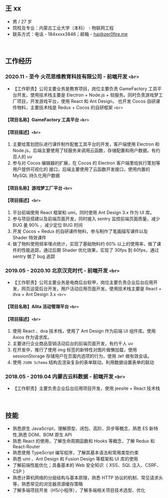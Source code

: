 ## 王 xx

- 男 / 27 岁
- 院校及专业：内蒙古工业大学（本科） - 物联网工程
- 联系方式：电话 - 184xxxx3846；邮箱 - hai@zer0fire.me

<br>

## **工作经历**

### **2020.11 - 至今 火花思维教育科技有限公司 - 前端开发** `<br>`

- 【工作职责】公司主要业务是教育项目，岗位主要负责 GameFactory 工具平台开发。使用技术栈主要是 Electron + Node.js + 轻服务。同时负责游戏梦工厂项目，开发游戏平台，使用 React 和 Ant Design， 也开发 Cocos 自研课件物料，主要技术栈是 Redux + Cocos 的自研框架 `<br>`

#### 【项⽬名称】**GameFactory ⼯具平台** `<br>`

#### 【项⽬描述】`<br>`

1. 主要给策划团队进⾏课件制作配套⼯具平台的开发，客户端使用 Electron 和 Node.js，后端主要使用了轻服务来调用云函数，存储配置和用户数据。有约百人的 uv
2. 参与对 Cocos 编辑器的扩展，在 Cocos 的 Electron 客户端⾥给执⾏策划等⽤户提供可视化的 接⼝，后端主要使用了云函数开发接口，使用内置的 MySQL 持久化用户数据

#### 【项⽬名称】**游戏梦工厂平台** `<br>`

#### 【项⽬描述】`<br>`

1. 平台前端使用 React 框架和 umi，同时使用 Ant Design 3.x 作为 UI 库。
2. 参与项目搭建以及前端页面开发，同时接入 sentry 监控前端页面质量，减少 BUG 量 90% ，减少定位 BUG 时间
3. 开发 Cocos + Redux 的自研课件物料，参与制作了笔画描写课件以及 Shader 特效课件
4. 做了物料使用频率埋点统计，实现了基础物料约 60% 以上的使用率，做了课件的性能追踪，通过后期 Shader 优化效果，实现了 30fps 到 60fps，通过 sentry 做了 bug 追踪

### **2019.05 - 2020.10 北京汉克时代 - 前端开发** `<br>`

- 【工作职责】公司主要业务是电商后台软甲，岗位主要负责企业后台应用开发，网页运营后台开发，用户活动应用页面开发。使用技术栈主要是 React + dva + Ant Design 3.x `<br>`

#### 【项目名称】**Alita 活动管理平台** `<br>`

#### 【项目描述】`<br>`

1. 使用 React 、dva 技术栈，使用了 Ant Design 作为前端 UI 组件库。使用 Axios 作为请求库。
2. 主要进行企业商品营销活动后台的前端页面开发，有约千人 uv
3. 在开发中，推行了使用 img 标签的新特性对图片做懒加载，使用 sessionStorage 存储用户在页面内选项的行为，使用 `JWT` 做有效会话。
4. 使用 `JSON Schema` 结构去渲染复杂的表单联动，利用数据设置表单的联动

### **2018.05 - 2019.04 内蒙古云科数据 - 前端开发** `<br>`

- 【工作职责】主要负责企业后台应用项目开发，使用 jeesite + React 技术栈

<br>

## **技能**

- 熟悉原生 JavaScript，理解原型、闭包、高阶、异步等概念，熟悉 ES 新特性,熟悉 DOM、BOM 原生 API
- 熟悉 React 的使用，了解生命周期函数和 Hooks 等概念，了解 Redux 和 React-Router
- 熟悉使用 TypeScript 编写程序，了解其基本语法和常用类型约束
- 熟悉 umi 、Ant Design 和 Fusion Design 等框架和 UI 库的使用
- 了解前端性能优化；具备基本的 Web 安全知识（ XSS、SQL 注入、CSRF、CSP ）
- 熟悉计算机网络的分层结构与基本原理，熟悉 HTTP 协议的机制、常见请求头等，熟悉常见的浏览器资源缓存策略
- 了解多端项目开发（H5/小程序），了解多端相关项目技术选型、优化
